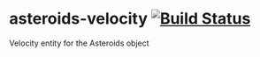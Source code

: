 asteroids-velocity [![Build Status](https://travis-ci.org/ceres-pallas/asteroids-velocity.png?branch=master)](https://travis-ci.org/ceres-pallas/asteroids-velocity)
==================

Velocity entity for the Asteroids object
